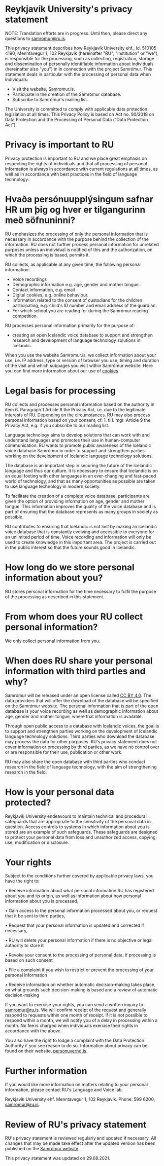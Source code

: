 # Reykjavík University's privacy statement

NOTE: Translation efforts are in progress. Until then, please direct any questions to samromur@ru.is.

This privacy statement describes how Reykjavík University ehf., Id. 510105-4190, Menntavegur 1, 102 Reykjavík (hereinafter "RU", "institution" or "we"), is responsible for the processing, such as collecting, registration, storage and dissemination of personally identifiable information about individuals (hereinafter also "you") in in connection with the project Samrómur.
This statement deals in particular with the processing of personal data when individuals:

-   Visit the website, Samromur.is.
-   Participate in the creation of the Samrómur database.
-   Subscribe to Samrómur's mailing list.

The University is committed to comply with applicable data protection legislation at all times. This Privacy Policy is based on Act no. 90/2018 on Data Protection and the Processing of Personal Data (“Data Protection Act”).

# Privacy is important to RU

Privacy protection is important to RU and we place great emphasis on respecting the rights of individuals and that all processing of personal information is always in accordance with current regulations at all times, as well as in accordance with best practices in the field of language technology.

# Hvaða persónuupplýsingum safnar HR um þig og hver er tilgangurinn með söfnuninni?

RU emphasizes the processing of only the personal information that is necessary in accordance with the purpose behind the collection of the information. RU does not further process personal information for unrelated purposes unless an individual is notified of this and the authorization, on which the processing is based, permits it. 

RU collects, as applicable at any given time, the following personal information:

-   Voice recordings
-   Demographic information e.g. age, gender and mother tongue.
-   Contact information, e.g. email
-   Digital cookies, e.g. online behaviour.
-   Information related to the consent of custodians for the children participating, e.g. child's ID number and email address of the guardian.
-   For which school you are reading for during the Samrómur reading competition.

RU processes personal information primarily for the purpose of:

-   creating an open Icelandic voice database to support and strengthen research and development of language technology solutions in Icelandic.

When you use the website Samromur.is, we collect information about your use, i.e. IP address, type or version of browser you use, timing and duration of the visit and which subpages you visit within Samrómur website. Here you can find more information about our use of [cookies](https://www.samromur.is/vafrakokustefna).

# Legal basis for processing

RU collects and processes personal information based on the authority in item 6. Paragraph 1 Article 9 the Privacy Act, i.e. due to the legitimate interests of RU. Depending on the circumstances, RU may also process personal information based on your consent, cf. 1. tl.1. mgr. Article 9 the Privacy Act, e.g. if you subscribe to our mailing list.

Language technology aims to develop solutions that can work with and understand languages ​​and promotes their use in human-computer communication. RU wants to promote public awareness of the Icelandic voice database Samrómur in order to support and strengthen parties working on the development of Icelandic language technology solutions.

The database is an important step in securing the future of the Icelandic language and thus our culture. It is necessary to ensure that Icelandic is on an equal footing with other languages ​​in an ever-changing and fast-paced world of technology, and that as many opportunities as possible are taken to use language technology in modern society.

To facilitate the creation of a complete voice database, participants are given the option of providing information on age, gender and mother tongue. This information improves the quality of the voice database and is part of ensuring that the database represents as many groups in society as possible.

RU contributes to ensuring that Icelandic is not lost by making an Icelandic voice database that is constantly evolving and accessible to everyone for an unlimited period of time. Voice recording and information will only be used to create knowledge in this important area. The project is carried out in the public interest so that the future sounds good in Icelandic.

# How long do we store personal information about you?

RU stores personal information for the time necessary to fulfil the purpose of the processing as described in this statement.

# From whom does your RU collect personal information?

We only collect personal information from you.

# When does RU share your personal information with third parties and why?

Samrómur will be released under an open license called [CC BY 4.0](https://creativecommons.org/licenses/by/4.0/deed.ast). The data providers that will offer the download of the database will be specified on the Samrómur website. The personal information that is part of the open database is your voice recording as well as demographic information about age, gender and mother tongue, where that information is available.

Through open public access to a database with Icelandic voices, the goal is to support and strengthen parties working on the development of Icelandic language technology solutions. Third parties who download the database may process the data for other purposes. RU's privacy statement does not cover information or processing by third parties, as we have no control over or are responsible for their use, publication or other work.

RU may also share the open database with third parties who conduct research in the field of language technology, with the aim of strengthening research in the field.

# How is your personal data protected?

Reykjavik University endeavours to maintain technical and procedural safeguards that are appropriate to the sensitivity of the personal data in question. Access controls to systems in which information about you is stored are an example of such safeguards. These safeguards are designed to protect your personal data from loss and unauthorized access, copying, use, modification or disclosure.

# Your rights

Subject to the conditions further covered by applicable privacy laws, you have the right to:

• Receive information about what personal information RU has registered about you and its origin, as well as information about how personal information about you is processed,

• Gain access to the personal information processed about you, or request that it be sent to third parties,

• Request that your personal information is updated and corrected if necessary,

• RU will delete your personal information if there is no objective or legal authority to store it

• Revoke your consent to the processing of personal data, if processing is based on such consent

• File a complaint if you wish to restrict or prevent the processing of your personal information

• Receive information on whether automatic decision-making takes place, on what grounds such decision-making is based and a review of automatic decision-making

If you want to exercise your rights, you can send a written inquiry to samromur@ru.is. We will confirm receipt of the request and generally respond to requests within one month of receipt. If it is not possible to respond within a month, we will notify you of a delay in processing within a month. No fee is charged when individuals exercise their rights in accordance with the above.

You also have the right to lodge a complaint with the Data Protection Authority if you see reason to do so. Information about privacy can be found on their website, [personuvernd.is](https://www.personuvernd.is/).

# Further information

If you would like more information on matters relating to your personal information, please contact RU's Language and Voice lab.

Reykjavík University ehf. Menntavegur 1, 102 Reykjavík. Phone: 599 6200, samromur@ru.is.

# Review of RU's privacy statement

RU's privacy statement is reviewed regularly and updated if necessary. All changes that may be made take effect after the updated version has been published on the [Samrómur website](https://samromur.is/).

This privacy statement was updated on 29.08.2021.
